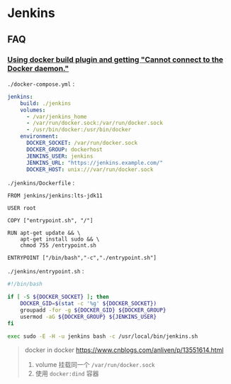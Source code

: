 # Jenkins



## FAQ

### [Using docker build plugin and getting "Cannot connect to the Docker daemon."](https://github.com/jenkinsci/docker/issues/196)

`./docker-compose.yml` : 

```yml
jenkins:
    build: ./jenkins
    volumes:
      - /var/jenkins_home
      - /var/run/docker.sock:/var/run/docker.sock
      - /usr/bin/docker:/usr/bin/docker
    environment:
      DOCKER_SOCKET: /var/run/docker.sock
      DOCKER_GROUP: dockerhost
      JENKINS_USER: jenkins
      JENKINS_URL: "https://jenkins.example.com/"
      DOCKER_HOST: unix:///var/run/docker.sock
```

`./jenkins/Dockerfile` : 

```
FROM jenkins/jenkins:lts-jdk11

USER root 

COPY ["entrypoint.sh", "/"]

RUN apt-get update && \
    apt-get install sudo && \
    chmod 755 /entrypoint.sh

ENTRYPOINT ["/bin/bash","-c","./entrypoint.sh"]
```

`./jenkins/entrypoint.sh` : 

```sh
#!/bin/bash

if [ -S ${DOCKER_SOCKET} ]; then
    DOCKER_GID=$(stat -c '%g' ${DOCKER_SOCKET})
    groupadd -for -g ${DOCKER_GID} ${DOCKER_GROUP}
    usermod -aG ${DOCKER_GROUP} ${JENKINS_USER}
fi

exec sudo -E -H -u jenkins bash -c /usr/local/bin/jenkins.sh
```




> docker in docker 
> https://www.cnblogs.com/anliven/p/13551614.html
>
> 1. volume 挂载同一个 `/var/run/docker.sock`
> 2. 使用 `docker:dind` 容器

